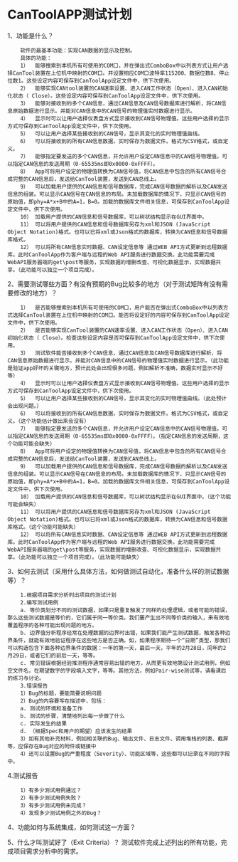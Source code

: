 
# CanToolAPP测试计划  #
1、功能是什么？

    	软件的最基本功能：实现CAN数据的显示及控制。
   		具体的功能：
    	1）	能够搜索到本机所有可使用的COM口，并在弹出式ComboBox中以列表方式让用户选择CanTool装置在上位机中映射的COM口。并设置相应COM口波特率115200、数据位数8、停止位数1。这些设定内容可保存到CanToolApp设定文件中，供下次使用。
		2）	能够实现CANtool装置的CAN速率设置、进入CAN工作状态（Open）、进入CAN初始化状态（ Close）。这些设定内容可保存到CanToolApp设定文件中，供下次使用。
		3）	能够对接收到的多个CAN信息，通过CAN信息及CAN信号数据库进行解析，将CAN信息原始数据进行显示。并能对CAN信息中的CAN信号的物理值实时数据进行显示。
		4）	显示时可以让用户选择仪表盘方式显示接收到CAN信号物理值。这些用户选择的显示方式可保存到CanToolApp设定文件中，供下次使用。
		5）	可以让用户选择某些接收到的CAN信号，显示其变化的实时物理值曲线。
		6）	可以将接收到的所有CAN信息数据，实时保存为数据文件。格式为CSV格式，或自定义。
		7）	能够指定要发送的多个CAN信息，并允许用户设定CAN信息中的CAN信号物理值。可以指定CAN信息的发送周期（0-65535ms即0x0000-0xFFFF）。
		8）	App可将用户设定的物理值转换为CAN信号值，将CAN信息中包含的所有CAN信号合成完整的CAN信息后，发送给CanTool装置，发送到CAN总线上。
		9）	可以加载用户提供的CAN信息和信号数据库，完成CAN信号数据的解析以及CAN发送信息的组装。可以显示CAN信号在CAN信息的布局。未加载数据库的情况下，只显示CAN信号的原始值，即phy=A*x+B中的A=1，B=0。加载的数据库文件相关信息，可保存到CanToolApp设定文件中，供下次使用。
		10）	加载用户提供的CAN信息和信号数据库，可以树状结构显示在GUI界面中。
		11）	可以将用户提供的CAN信息和信号数据库另存为xml和JSON (JavaScript Object Notation)格式。也可以已将xml或Json格式的数据库，转换为CAN信息和信号数据库格式。
		12）	可以将所有CAN信息实时数据、CAN设定信息等 通过WEB API方式更新到远程数据库。此时CanToolApp作为客户端与远程的Web API服务进行数据交换。此功能需要完成WebAPI服务器端的get\post等服务，实现数据的增删改查、可视化数据显示，实现数据共享。（此功能可以独立一个项目完成）。
2、需要测试哪些方面？有没有预期的Bug比较多的地方（对于测试矩阵有没有需要修改的地方）？

		1）	是否能够搜索到本机所有可使用的COM口，用户能否在弹出式ComboBox中以列表方式选择CanTool装置在上位机中映射的COM口。能否将设定好的内容可保存到CanToolApp设定文件中，供下次使用。
		2）	是否能够实现CanTool装置的CAN速率设置、进入CAN工作状态（Open）、进入CAN初始化状态（ Close）。检查这些设定内容是否可保存到CanToolApp设定文件中，供下次使用。
		3）	测试软件能否接收到多个CAN信息，通过CAN信息及CAN信号数据库进行解析，将CAN信息原始数据进行显示。并能对CAN信息中的CAN信号的物理值实时数据进行显示。（此功能是验证app好坏的关键地方，预计此处会出现很多问题，例如解析不准确，数据实时显示不好等）
		4）	显示时可以让用户选择仪表盘方式显示接收到CAN信号物理值。这些用户选择的显示方式可保存到CanToolApp设定文件中，供下次使用。
		5）	可以让用户选择某些接收到的CAN信号，显示其变化的实时物理值曲线。（此处预计会出现问题。）
		6）	可以将接收到的所有CAN信息数据，实时保存为数据文件。格式为CSV格式，或自定义。（这个功能估计做出来会没有）
		7）	能够指定要发送的多个CAN信息，并允许用户设定CAN信息中的CAN信号物理值。可以指定CAN信息的发送周期（0-65535ms即0x0000-0xFFFF）。（指定CAN信息的发送周期，这个功能可能会缺失）
		8）	App可将用户设定的物理值转换为CAN信号值，将CAN信息中包含的所有CAN信号合成完整的CAN信息后，发送给CanTool装置，发送到CAN总线上。
		9）	可以加载用户提供的CAN信息和信号数据库，完成CAN信号数据的解析以及CAN发送信息的组装。可以显示CAN信号在CAN信息的布局。未加载数据库的情况下，只显示CAN信号的原始值，即phy=A*x+B中的A=1，B=0。加载的数据库文件相关信息，可保存到CanToolApp设定文件中，供下次使用。
		10）	加载用户提供的CAN信息和信号数据库，可以树状结构显示在GUI界面中。（这个功能可能会缺失）
		11）	可以将用户提供的CAN信息和信号数据库另存为xml和JSON (JavaScript Object Notation)格式。也可以已将xml或Json格式的数据库，转换为CAN信息和信号数据库格式。（这个功能可能缺失）
		12）	可以将所有CAN信息实时数据、CAN设定信息等 通过WEB API方式更新到远程数据库。此时CanToolApp作为客户端与远程的Web API服务进行数据交换。此功能需要完成WebAPI服务器端的get\post等服务，实现数据的增删改查、可视化数据显示，实现数据共享。（此功能可以独立一个项目完成）。（此功能可能缺失）
3、如何去测试（采用什么具体方法，如何做测试自动化，准备什么样的测试数据等）？

    	1.根据项目需求分析列出项目的测试计划
		2.编写测试用例
		a. 等价类划分不同的测试数据，如果只是重复触发了同样的处理逻辑，或者可能的错误，那么这些测试数据是等价的，它们属于同一等价类。我们要产生出不同等价类的输入，来有效地覆盖程序的各种可能出现问题的地方。
		b. 边界值分析程序经常在处理数据的边界时出错，如果我们能产生测试数据，触发各种边界条件，就能有效地验证程序在这些地方是否正确。如，如果程序期待一个“日期”类型，那我们可以构造包含下面各种边界条件的数据：一年的第一天，最后一天，平年的2月28日，闰年的2月29日，或者它们的前后一天，等等。
		c. 常见错误根据经验推测程序通常容易出错的地方，从而更有效地第设计测试用例，例如空文件名，在期望数字的字段填入文字，等等。其他方法，例如Pair-wise测试等，请看课后的练习与讨论。
		3.错误报告
		1）Bug的标题，要能简要说明问题
		2）Bug的内容要写在描述中，包括：
		a. 测试的环境和准备工作
		b. 测试的步骤，清楚地列出每一步做了什么
		c. 实际发生的结果
		d. （根据Spec和用户的期望）应该发生的结果
		3）如有其他补充材料，例如相关联的Bug、输出文件、日志文件、调用堆栈的列表、截屏等，应保存在Bug对应的附件或链接中
		4）还可以设置Bug的严重程度（Severity）、功能区域等，这些都可以记录在不同的字段中。
4.测试报告

		1）有多少测试用例通过？
		2）有多少测试用例失败？
		3）有多少测试用例未完成？
		4）发现多少测试用例之外的Bug？
4、功能如何与系统集成，如何测试这一方面？

5、什么才叫测试好了（Exit Criteria）？
		测试软件完成上述列出的所有功能，完成项目需求分析中的需求。
